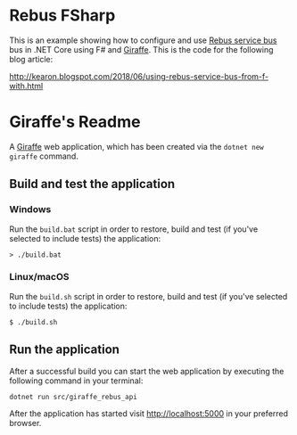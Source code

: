 # Rebus FSharp

This is an example showing how to configure and use [Rebus service bus](https://github.com/rebus-org/Rebus.ServiceProvider) bus in .NET Core using F# and [Giraffe](https://github.com/giraffe-fsharp/Giraffe#getting-started).  This is the code for the following blog article:

http://kearon.blogspot.com/2018/06/using-rebus-service-bus-from-f-with.html


# Giraffe's Readme

A [Giraffe](https://github.com/giraffe-fsharp/Giraffe) web application, which has been created via the `dotnet new giraffe` command.

## Build and test the application

### Windows

Run the `build.bat` script in order to restore, build and test (if you've selected to include tests) the application:

```
> ./build.bat
```

### Linux/macOS

Run the `build.sh` script in order to restore, build and test (if you've selected to include tests) the application:

```
$ ./build.sh
```

## Run the application

After a successful build you can start the web application by executing the following command in your terminal:

```
dotnet run src/giraffe_rebus_api
```

After the application has started visit [http://localhost:5000](http://localhost:5000) in your preferred browser.
